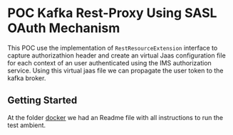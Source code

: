 # POC Kafka Rest-Proxy Using SASL OAuth Mechanism

This POC use the implementation of `RestResourceExtension` interface to capture authorizathion header and
create an virtual Jaas configuration file for each context of an user authenticated using the IMS authorization 
service. Using this virtual jaas file we can propagate the user token to the kafka broker.

## Getting Started

At the folder [docker](./docker) we had an Readme file with all instructions to run the test ambient.

